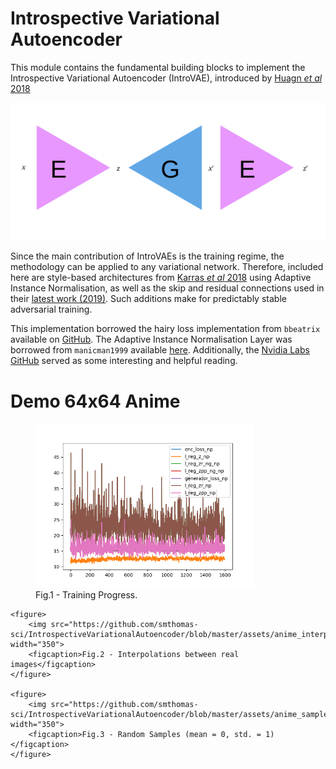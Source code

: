 # Introspective Variational Autoencoder

This module contains the fundamental building blocks to implement
the Introspective Variational Autoencoder (IntroVAE), introduced by
[Huagn *et al* 2018](https://arxiv.org/abs/1807.06358)

![IntroVAE_overview](./assets/network_overview.png)

Since the main contribution of IntroVAEs is the training regime, the
methodology can be applied to any variational network. Therefore, included here are style-based 
architectures from [Karras *et al* 2018](https://arxiv.org/abs/1812.04948) using
Adaptive Instance Normalisation, as well as the skip and residual connections
used in their [latest work (2019)](https://arxiv.org/abs/1912.04958). Such additions make for predictably stable
adversarial training.

This implementation borrowed the hairy loss implementation from `bbeatrix` available on 
[GitHub](https://github.com/bbeatrix/introvae). The Adaptive Instance Normalisation
Layer was borrowed from `manicman1999` available [here](https://github.com/manicman1999/StyleGAN-Keras). Additionally,
the [Nvidia Labs GitHub](https://github.com/NVlabs/stylegan2/) served as some interesting and helpful reading.


# Demo 64x64 Anime

<p align="center">
    <figure>
        <img src="https://github.com/smthomas-sci/IntrospectiveVariationalAutoencoder/blob/master/assets/anime_loss.png" width="350">
        <figcaption>Fig.1 - Training Progress.</figcaption>
    </figure>

    <figure>
        <img src="https://github.com/smthomas-sci/IntrospectiveVariationalAutoencoder/blob/master/assets/anime_interp.png" width="350">
        <figcaption>Fig.2 - Interpolations between real images</figcaption>
    </figure>
    
    <figure>
        <img src="https://github.com/smthomas-sci/IntrospectiveVariationalAutoencoder/blob/master/assets/anime_sample.jpg" width="350">
        <figcaption>Fig.3 - Random Samples (mean = 0, std. = 1)</figcaption>
    </figure>
</p>
 

  

